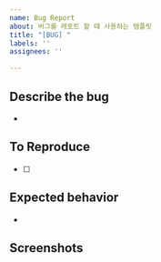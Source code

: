 ```yaml
---
name: Bug Report
about: 버그를 레포트 할 때 사용하는 템플릿
title: "[BUG] "
labels: ''
assignees: ''

---
```


## Describe the bug
- 

## To Reproduce
- [ ] 

## Expected behavior
-

## Screenshots